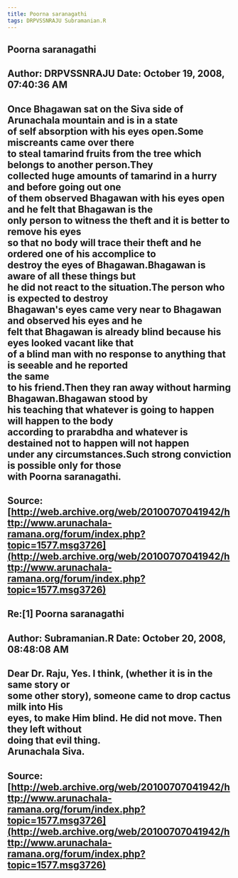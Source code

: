 ```yaml
--- 
title: Poorna saranagathi   
tags: DRPVSSNRAJU Subramanian.R  
---  
```

## Poorna saranagathi  
Author: DRPVSSNRAJU         Date: October 19, 2008, 07:40:36 AM  
---  
Once Bhagawan sat on the Siva side of Arunachala mountain and is in a state  
of self absorption with his eyes open.Some miscreants came over there   
to steal tamarind fruits from the tree which belongs to another person.They  
collected huge amounts of tamarind in a hurry and before going out one   
of them observed Bhagawan with his eyes open and he felt that Bhagawan is the  
only person to witness the theft and it is better to remove his eyes   
so that no body will trace their theft and he ordered one of his accomplice to  
destroy the eyes of Bhagawan.Bhagawan is aware of all these things but   
he did not react to the situation.The person who is expected to destroy  
Bhagawan's eyes came very near to Bhagawan and observed his eyes and he   
felt that Bhagawan is already blind because his eyes looked vacant like that  
of a blind man with no response to anything that is seeable and he reported  
the same   
to his friend.Then they ran away without harming Bhagawan.Bhagawan stood by  
his teaching that whatever is going to happen will happen to the body   
according to prarabdha and whatever is destained not to happen will not happen  
under any circumstances.Such strong conviction is possible only for those   
with Poorna saranagathi.
 ---  
Source:[http://web.archive.org/web/20100707041942/http://www.arunachala-ramana.org/forum/index.php?topic=1577.msg3726](http://web.archive.org/web/20100707041942/http://www.arunachala-ramana.org/forum/index.php?topic=1577.msg3726)   
---  

## Re:[1] Poorna saranagathi  
Author: Subramanian.R       Date: October 20, 2008, 08:48:08 AM  
---  
Dear Dr. Raju, Yes. I think, (whether it is in the same story or   
some other story), someone came to drop cactus milk into His   
eyes, to make Him blind. He did not move. Then they left without   
doing that evil thing.   
Arunachala Siva.
 ---  
Source:[http://web.archive.org/web/20100707041942/http://www.arunachala-ramana.org/forum/index.php?topic=1577.msg3726](http://web.archive.org/web/20100707041942/http://www.arunachala-ramana.org/forum/index.php?topic=1577.msg3726)   
---  

